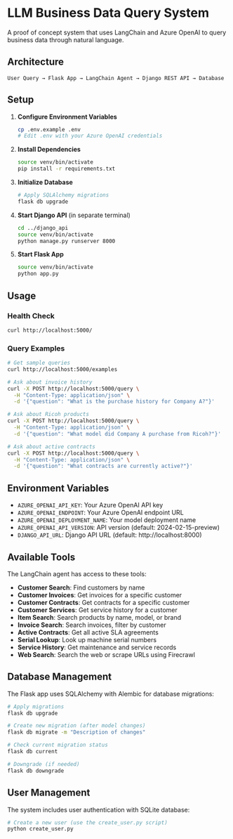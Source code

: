 # LLM Business Data Query System

A proof of concept system that uses LangChain and Azure OpenAI to query business data through natural language.

## Architecture

```
User Query → Flask App → LangChain Agent → Django REST API → Database
```

## Setup

1. **Configure Environment Variables**
   ```bash
   cp .env.example .env
   # Edit .env with your Azure OpenAI credentials
   ```

2. **Install Dependencies**
   ```bash
   source venv/bin/activate
   pip install -r requirements.txt
   ```

3. **Initialize Database**
   ```bash
   # Apply SQLAlchemy migrations
   flask db upgrade
   ```

4. **Start Django API** (in separate terminal)
   ```bash
   cd ../django_api
   source venv/bin/activate
   python manage.py runserver 8000
   ```

5. **Start Flask App**
   ```bash
   source venv/bin/activate
   python app.py
   ```

## Usage

### Health Check
```bash
curl http://localhost:5000/
```

### Query Examples
```bash
# Get sample queries
curl http://localhost:5000/examples

# Ask about invoice history
curl -X POST http://localhost:5000/query \
  -H "Content-Type: application/json" \
  -d '{"question": "What is the purchase history for Company A?"}'

# Ask about Ricoh products
curl -X POST http://localhost:5000/query \
  -H "Content-Type: application/json" \
  -d '{"question": "What model did Company A purchase from Ricoh?"}'

# Ask about active contracts
curl -X POST http://localhost:5000/query \
  -H "Content-Type: application/json" \
  -d '{"question": "What contracts are currently active?"}'
```

## Environment Variables

- `AZURE_OPENAI_API_KEY`: Your Azure OpenAI API key
- `AZURE_OPENAI_ENDPOINT`: Your Azure OpenAI endpoint URL
- `AZURE_OPENAI_DEPLOYMENT_NAME`: Your model deployment name
- `AZURE_OPENAI_API_VERSION`: API version (default: 2024-02-15-preview)
- `DJANGO_API_URL`: Django API URL (default: http://localhost:8000)

## Available Tools

The LangChain agent has access to these tools:
- **Customer Search**: Find customers by name
- **Customer Invoices**: Get invoices for a specific customer
- **Customer Contracts**: Get contracts for a specific customer
- **Customer Services**: Get service history for a customer
- **Item Search**: Search products by name, model, or brand
- **Invoice Search**: Search invoices, filter by customer
- **Active Contracts**: Get all active SLA agreements
- **Serial Lookup**: Look up machine serial numbers
- **Service History**: Get maintenance and service records
- **Web Search**: Search the web or scrape URLs using Firecrawl

## Database Management

The Flask app uses SQLAlchemy with Alembic for database migrations:

```bash
# Apply migrations
flask db upgrade

# Create new migration (after model changes)
flask db migrate -m "Description of changes"

# Check current migration status
flask db current

# Downgrade (if needed)
flask db downgrade
```

## User Management

The system includes user authentication with SQLite database:

```bash
# Create a new user (use the create_user.py script)
python create_user.py
```
